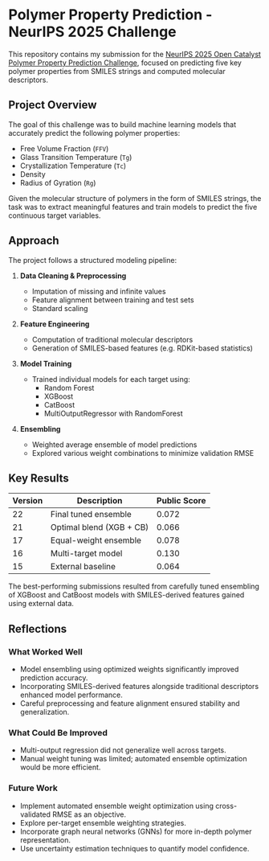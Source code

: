 # Polymer Property Prediction - NeurIPS 2025 Challenge

This repository contains my submission for the [NeurIPS 2025 Open Catalyst Polymer Property Prediction Challenge](https://www.kaggle.com/competitions/neurips-open-polymer-prediction-2025/), focused on predicting five key polymer properties from SMILES strings and computed molecular descriptors.

## Project Overview

The goal of this challenge was to build machine learning models that accurately predict the following polymer properties:

- Free Volume Fraction (`FFV`)
- Glass Transition Temperature (`Tg`)
- Crystallization Temperature (`Tc`)
- Density
- Radius of Gyration (`Rg`)

Given the molecular structure of polymers in the form of SMILES strings, the task was to extract meaningful features and train models to predict the five continuous target variables.

## Approach

The project follows a structured modeling pipeline:

1. **Data Cleaning & Preprocessing**
   - Imputation of missing and infinite values
   - Feature alignment between training and test sets
   - Standard scaling

2. **Feature Engineering**
   - Computation of traditional molecular descriptors
   - Generation of SMILES-based features (e.g. RDKit-based statistics)

3. **Model Training**
   - Trained individual models for each target using:
     - Random Forest
     - XGBoost
     - CatBoost
     - MultiOutputRegressor with RandomForest

4. **Ensembling**
   - Weighted average ensemble of model predictions
   - Explored various weight combinations to minimize validation RMSE

## Key Results

| Version | Description           | Public Score |
|---------|------------------------|--------------|
| 22      | Final tuned ensemble   | 0.072        |
| 21      | Optimal blend (XGB + CB)| 0.066        |
| 17      | Equal-weight ensemble  | 0.078        |
| 16      | Multi-target model     | 0.130        |
| 15      | External baseline      | 0.064        |

The best-performing submissions resulted from carefully tuned ensembling of XGBoost and CatBoost models with SMILES-derived features gained using external data.

## Reflections

### What Worked Well

- Model ensembling using optimized weights significantly improved prediction accuracy.
- Incorporating SMILES-derived features alongside traditional descriptors enhanced model performance.
- Careful preprocessing and feature alignment ensured stability and generalization.

### What Could Be Improved

- Multi-output regression did not generalize well across targets.
- Manual weight tuning was limited; automated ensemble optimization would be more efficient.

### Future Work

- Implement automated ensemble weight optimization using cross-validated RMSE as an objective.
- Explore per-target ensemble weighting strategies.
- Incorporate graph neural networks (GNNs) for more in-depth polymer representation.
- Use uncertainty estimation techniques to quantify model confidence.
